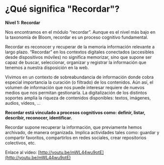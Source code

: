 # ¿Qué significa "Recordar"?

**Nivel 1: Recordar**

Nos encontramos en el módulo “recordar”. Aunque es el nivel más bajo en la taxonomía de Bloom, recordar es un proceso cognitivo fundamental.

Recordar es reconocer y recuperar de la memoria información relevante a largo plazo. “Recordar” en los contextos digitales conectados (accesibles desde dispositivos móviles) no significa memorizar, sino que supone ser capaz de buscar, seleccionar, organizar y registrar la información que tenemos a nuestra disposición en la web.

Vivimos en un contexto de sobreabundancia de información donde cobra especial importancia la curación (o filtrado) de los contenidos. Aún así, el volumen de información que nos puede interesar requiere de nuevos medios que nos permitan gestionarla. La digitalización de los distintos soportes amplía la riqueza de contenidos disponibles: textos, imágenes, audios, vídeos, …

**Recordar está vinculado a procesos cognitivos como: definir, listar, describir, reconocer, identificar.**

Recordar supone recuperar la información, que previamente hemos archivado, de manera organizada. Implica actividades tales como: guardar y compartir favoritos, compartirlos en redes sociales, crear repositorios colectivos, etc.

Enlace al vídeo: [http://youtu.be/mWL44wu9otE](http://youtu.be/mWL44wu9otE)